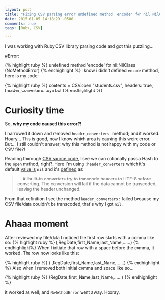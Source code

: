 ```yaml
---
layout: post
title: "Fixing CSV parsing error undefined method 'encode' for nil NilClass"
date: 2015-01-05 14:18:29 -0500
comments: true
tags: [Ruby, CSV]

---
```

I was working with Ruby CSV library parsing code and got this puzzling...

#Error:

{% highlight ruby %}
undefined method 'encode' for nil:NilClass (NoMethodError)
{% endhighlight %}
I know i didn't defined `encode` method, here is my code:

{% highlight ruby %}
contents = CSV.open "students.csv", headers: true, header_converters: :symbol
{% endhighlight %}

# Curiosity time

So, **why my code caused this error?!**

I narrowed it down and removed `header_converters:` method; and it worked. Hoary... This is good, now I know which area is causing this weird error. But... I still couldn't answer; why this method is not happy with my code or CSV file?!

Reading thorough [CSV source code](http://www.ruby-doc.org/stdlib-1.9.3/libdoc/csv/rdoc/CSV.html#method-c-open), I see we can optionally pass a Hash to the `open` method, right?. Here I'm using `:header_converters` which it's default [value is](http://www.ruby-doc.org/stdlib-1.9.3/libdoc/csv/rdoc/CSV.html#DEFAULT_OPTIONS) `nil` and it's [defined](http://www.ruby-doc.org/stdlib-1.9.3/libdoc/csv/rdoc/CSV.html#new-method) as:

  > ... All built-in converters try to transcode headers to UTF-8 before converting. The conversion will fail if the data cannot be transcoded, leaving the header unchanged.

From that definition I see the method `header_converters:` failed because my CSV file/data couldn't be transcoded, that's why I got `nil`.

# Ahaaa moment
After reviewed my file/data I noticed the first row starts with a comma like so:
{% highlight ruby %}
(,RegDate,first_Name,last_Name,......)
{% endhighlight%}
When I initiate that row with a space before the comma, it worked. The row now looks like this:

{% highlight ruby %}
( ,RegDate,first_Name,last_Name,......)
{% endhighlight %}
Also when I removed both initial comma and space like so...

{% highlight ruby %}
  (RegDate,first_Name,last_Name,......)
{% endhighlight %}

it worked as well; and `NoMethodError` went away.  Hooray.